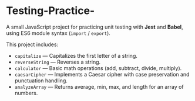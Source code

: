 # Testing-Practice-

A small JavaScript project for practicing unit testing with **Jest** and **Babel**, using ES6 module syntax (`import` / `export`).  

This project includes:
- `capitalize` — Capitalizes the first letter of a string.
- `reverseString` — Reverses a string.
- `calculator` — Basic math operations (add, subtract, divide, multiply).
- `caesarCipher` — Implements a Caesar cipher with case preservation and punctuation handling.
- `analyzeArray` — Returns average, min, max, and length for an array of numbers.
